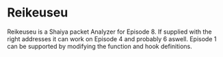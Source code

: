 # Reikeuseu

Reikeuseu is a Shaiya packet Analyzer for Episode 8.
If supplied with the right addresses it can work on Episode 4 and probably 6 aswell.
Episode 1 can be supported by modifying the function and hook definitions.